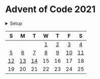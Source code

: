 # Advent of Code 2021

<details>
  <summary>Setup</summary>

  Using [asdf](https://asdf-vm.com/#/):

  ```sh
  asdf plugin add erlang
  asdf plugin add elixir
  asdf install
  ```
</details>

|  S  |  M  |  T  |  W  |  T  |  F   |  S  |
| :-: | :-: | :-: | :-: | :-: | :-:  | :-: |
|     |     |     | [1] | [2] | [3]  | [4] |
| [5] | [6] | [7] | [8] | [9] | [10] | [11]|
| [12]| [13]| [14]| 15  | 16  | 17   | 18  |
| 19  | 20  | 21  | 22  | 23  | 24   | 25  |

<!-- links -->

[1]: ./lib/2021/1.ex
[2]: ./lib/2021/2.ex
[3]: ./lib/2021/3.ex
[4]: ./lib/2021/4.ex
[5]: ./lib/2021/5.ex
[6]: ./lib/2021/6.ex
[7]: ./lib/2021/7.ex
[8]: ./lib/2021/8.ex
[9]: ./lib/2021/9.ex
[10]: ./lib/2021/10.ex
[11]: ./lib/2021/11.ex
[12]: ./lib/2021/12.ex
[13]: ./lib/2021/13.ex
[14]: ./lib/2021/14.ex
